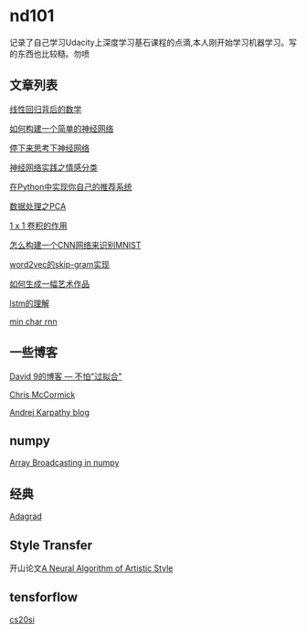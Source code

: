 # nd101
记录了自己学习Udacity上深度学习基石课程的点滴,本人刚开始学习机器学习。写的东西也比较糙。勿喷

## 文章列表
[线性回归背后的数学](http://www.jianshu.com/p/64b1404faaa4)

[如何构建一个简单的神经网络](http://www.jianshu.com/p/15db29e72719)

[停下来思考下神经网络](http://www.jianshu.com/p/905a55b1b744)

[神经网络实践之情感分类](http://www.jianshu.com/p/fd940bc4eb98)

[在Python中实现你自己的推荐系统](https://github.com/zhuanxuhit/nd101/blob/master/2.live_code/How-to-Predict-Music-You-Love/recommend1.ipynb)

[数据处理之PCA](http://www.jianshu.com/p/f96191f40bba)

[1 x 1 卷积的作用](https://github.com/zhuanxuhit/nd101/blob/master/1.Intro_to_Deep_Learning/6.How_to_Make_an_Image_Classifier/one-by-one-convolution.ipynb)

[怎么构建一个CNN网络来识别MNIST](https://github.com/zhuanxuhit/nd101/blob/master/1.Intro_to_Deep_Learning/6.How_to_Make_an_Image_Classifier/demonotes.ipynb)

[word2vec的skip-gram实现](https://github.com/zhuanxuhit/deep-learning/blob/fabccb831d68d0ae284114ed1552211b3d374ef2/embeddings/Skip-Gram%20word2vec.ipynb)

[如何生成一幅艺术作品](http://www.jianshu.com/p/b22eb00ddeb7)

[lstm的理解](https://github.com/zhuanxuhit/nd101/blob/master/1.Intro_to_Deep_Learning/9.How_to_Generate_Music/LSTM.ipynb)


[min char rnn](https://github.com/zhuanxuhit/nd101/blob/master/1.Intro_to_Deep_Learning/7.How_to_Predict_Stock_Prices_Easily/min-char-rnn.ipynb)

## 一些博客
[David 9的博客 — 不怕"过拟合"](http://nooverfit.com/)

[Chris McCormick](http://mccormickml.com/)

[Andrej Karpathy blog](http://karpathy.github.io/2015/05/21/rnn-effectiveness/)

## numpy
[Array Broadcasting in numpy](http://scipy.github.io/old-wiki/pages/EricsBroadcastingDoc)

## 经典

[Adagrad](http://seed.ucsd.edu/mediawiki/images/6/6a/Adagrad.pdf)



## Style Transfer

开山论文[A Neural Algorithm of Artistic Style](https://arxiv.org/abs/1508.06576)

## tensforflow
[cs20si](http://web.stanford.edu/class/cs20si/)

